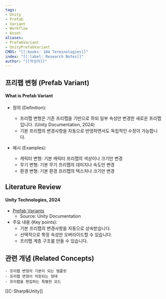 ```yaml
---
tags:
- Unity
- Prefab
- Variant
- Workflow
- Asset
aliases:
- PrefabVariant
- UnityPrefabVariant
CMDS: "[[:books: 104 Terminologies]]" 
index: "[[:label: Research Notes]]"
author: "[[작성자]]" 
---
```


## 프리팹 변형 (Prefab Variant)

#### What is Prefab Variant

- 정의 (Definition):
	- 프리팹 변형은 기존 프리팹을 기반으로 하되 일부 속성만 변경한 새로운 프리팹입니다. (Unity Documentation, 2024)
	- 기본 프리팹의 변경사항을 자동으로 반영하면서도 독립적인 수정이 가능합니다.

- 예시 (Examples):
	- 캐릭터 변형: 기본 캐릭터 프리팹의 색상이나 크기만 변경
	- 무기 변형: 기본 무기 프리팹의 데미지나 속도만 변경
	- 환경 변형: 기본 환경 프리팹의 텍스처나 크기만 변경

## Literature Review

#### Unity Technologies, 2024
- [Prefab Variants](https://docs.unity3d.com/Manual/PrefabVariants.html)
	- Source: Unity Documentation
- 주요 내용 (Key points):
	- 기본 프리팹의 변경사항을 자동으로 상속받습니다.
	- 선택적으로 특정 속성만 오버라이드할 수 있습니다.
	- 프리팹 계층 구조를 만들 수 있습니다.

## 관련 개념 (Related Concepts)

	- 프리팹 변형의 기본이 되는 템플릿
	- 프리팹 변형이 저장되는 형태
	- 프리팹을 편집하는 특별한 모드 
	
[[C-Sharp&Unity]]